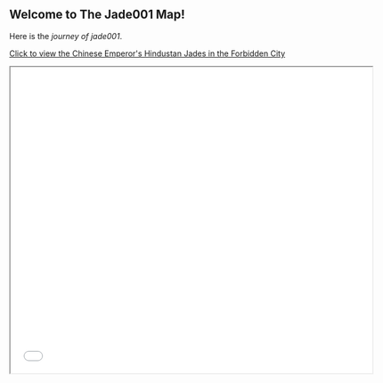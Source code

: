 ## Welcome to The Jade001 Map!

Here is the *journey of jade001*.

[Click to view the Chinese Emperor's Hindustan Jades in the Forbidden City](https://thefcmapsearchsample.netlify.app/)

<iframe src="Jade001_sample_webstorage.html" height="550" width="650"></iframe>



